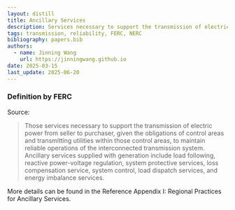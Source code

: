 ```yaml
---
layout: distill
title: Ancillary Services
description: Services necessary to support the transmission of electric power.
tags: transmission, reliability, FERC, NERC
bibliography: papers.bib
authors:
  - name: Jinning Wang
    url: https://jinningwang.github.io
date: 2025-03-15
last_update: 2025-06-20
---
```


### Definition by FERC

Source: <d-cite key="ferc2020glossary"></d-cite>

> Those services necessary to support the transmission of electric power from seller to purchaser, given the obligations of control areas and transmitting utilities within those control areas, to maintain reliable operations of the interconnected transmission system. Ancillary services supplied with generation include load following, reactive power-voltage regulation, system protective services, loss compensation service, system control, load dispatch services, and energy imbalance services.

More details can be found in the Reference <d-cite key="nerc2011ancillary"></d-cite> Appendix I: Regional Practices for Ancillary Services.

<br>

